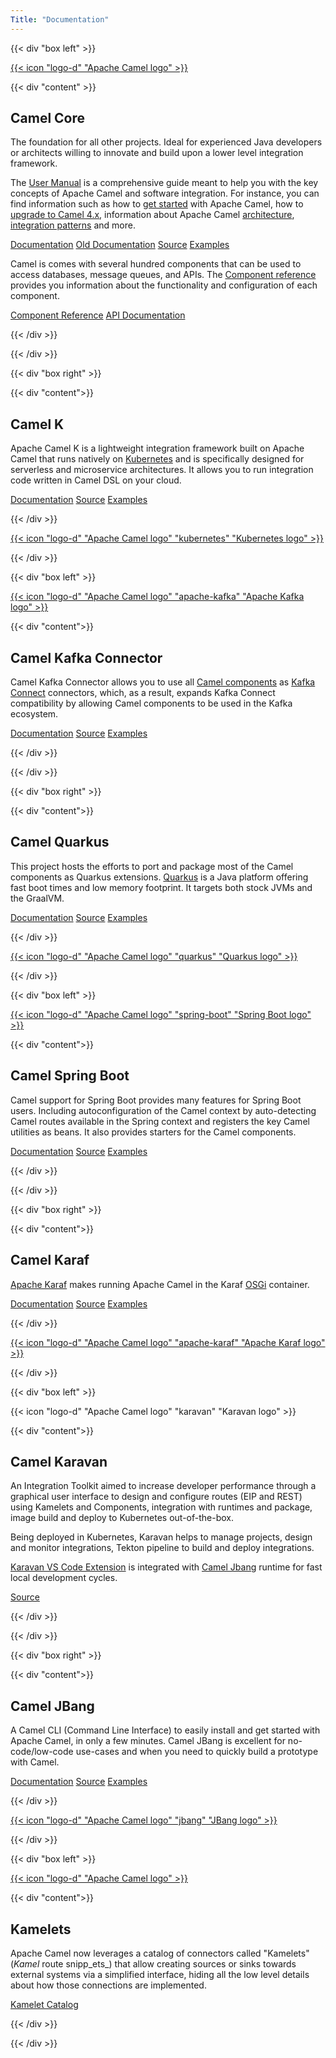 ```yaml
---
Title: "Documentation"
---
```

{{< div "box left" >}}

<a href="/manual/" class="icon" title="Camel User Manual">{{< icon "logo-d" "Apache Camel logo" >}}</a>

{{< div "content" >}}

## Camel Core


The foundation for all other projects. Ideal for experienced Java developers or architects willing to innovate and build upon a lower level integration framework.

The [User Manual](/manual/) is a comprehensive guide meant to help you with the key concepts of Apache Camel and software integration. 
For instance, you can find information such as how to [get started](/manual/getting-started.html) with Apache Camel, how to [upgrade to Camel 4.x](/manual/camel-4x-upgrade-guide.html), information about Apache Camel [architecture](/manual/architecture.html), [integration patterns](/components/latest/eips/enterprise-integration-patterns.html) and more.

<p>
<a class="button dark" href="/camel-core/">Documentation</a>
<a class="button light" href="/manual/">Old Documentation</a>
<a class="button light" href="https://github.com/apache/camel/">Source</a>
<a class="button light" href="https://github.com/apache/camel-examples">Examples</a>
</p>


Camel is comes with several hundred components that can be used to access databases, message queues, and APIs.
The [Component reference](/components/latest/) provides you information about the functionality and configuration of each component.

<p>
<a class="button dark" href="/components/latest/">Component Reference</a>
<a class="button light" href="https://www.javadoc.io/doc/org.apache.camel/camel-api/latest/index.html">API Documentation</a>
</p>

{{< /div >}}

{{< /div >}}

{{< div "box right" >}}

{{< div "content">}}

## Camel K

Apache Camel K is a lightweight integration framework built on Apache Camel
that runs natively on [Kubernetes](https://kubernetes.io/)
and is specifically designed for serverless and microservice architectures.
It allows you to run integration code written in Camel DSL on your cloud.

<p>
<a class="button dark" href="/camel-k/latest/">Documentation</a>
<a class="button light" href="https://github.com/apache/camel-k/">Source</a>
<a class="button light" href="https://github.com/apache/camel-k-examples">Examples</a>
</p>

{{< /div >}}

<a href="/camel-k/latest/" class="icon" title="Camel-K Manual ">{{< icon "logo-d" "Apache Camel logo" "kubernetes" "Kubernetes logo" >}}</a>

{{< /div >}}

{{< div "box left" >}}

<a href="/camel-kafka-connector/latest/" class="icon" title="Camel Kafka Connector Manual ">{{< icon "logo-d" "Apache Camel logo" "apache-kafka" "Apache Kafka logo" >}}</a>

{{< div "content">}}

## Camel Kafka Connector

Camel Kafka Connector allows you to use all [Camel components](/components/latest/) as [Kafka Connect](http://kafka.apache.org/documentation/#connect) connectors, which, as a result, expands Kafka Connect compatibility by allowing Camel components to be used in the Kafka ecosystem.

<p>
<a class="button dark" href="/camel-kafka-connector/latest/">Documentation</a>
<a class="button light" href="https://github.com/apache/camel-kafka-connector/">Source</a>
<a class="button light" href="https://github.com/apache/camel-kafka-connector-examples/">Examples</a>
</p>

{{< /div >}}

{{< /div >}}

{{< div "box right" >}}

{{< div "content">}}

## Camel Quarkus

This project hosts the efforts to port and package most of the Camel components as Quarkus extensions. [Quarkus](https://quarkus.io/) is a Java platform offering fast boot times and low memory footprint. It targets both stock JVMs and the GraalVM.

<p>
<a class="button dark" href="/camel-quarkus/latest/">Documentation</a>
<a class="button light" href="https://github.com/apache/camel-quarkus/">Source</a>
<a class="button light" href="https://github.com/apache/camel-quarkus-examples/">Examples</a>
</p>

{{< /div >}}

<a href="/camel-quarkus/latest/" class="icon" title="Camel Quarkus Manual ">{{< icon "logo-d" "Apache Camel logo" "quarkus" "Quarkus logo" >}}</a>

{{< /div >}}

{{< div "box left" >}}

<a href="/camel-spring-boot/latest/" class="icon" title="Camel Spring Boot latest documentation">{{< icon "logo-d" "Apache Camel logo" "spring-boot" "Spring Boot logo" >}}</a>

{{< div "content">}}

## Camel Spring Boot

Camel support for Spring Boot provides many features for Spring Boot users. 
Including autoconfiguration of the Camel context by auto-detecting Camel routes available in the Spring context and registers the key Camel utilities as beans.
It also provides starters for the Camel components.

<p>
<a class="button dark" href="/camel-spring-boot/latest/">Documentation</a>
<a class="button light" href="https://github.com/apache/camel-spring-boot">Source</a>
<a class="button light" href="https://github.com/apache/camel-spring-boot-examples">Examples</a>
</p>

{{< /div >}}

{{< /div >}}

{{< div "box right" >}}

{{< div "content">}}

## Camel Karaf

[Apache Karaf](https://karaf.apache.org/) makes running Apache Camel in the Karaf [OSGi](https://www.osgi.org/) container.

<p>
<a class="button dark" href="/camel-karaf/latest/">Documentation</a>
<a class="button light" href="https://github.com/apache/camel-karaf">Source</a>
<a class="button light" href="https://github.com/apache/camel-karaf-examples">Examples</a>
</p>

{{< /div >}}

<a href="/camel-karaf/latest/" class="icon" title="Camel Karaf Manual ">{{< icon "logo-d" "Apache Camel logo" "apache-karaf" "Apache Karaf logo" >}}</a>

{{< /div >}}

{{< div "box left" >}}

<a class="icon" title="Camel Karavan latest documentation">{{< icon "logo-d" "Apache Camel logo" "karavan" "Karavan logo" >}}</a>

{{< div "content">}}

## Camel Karavan

An Integration Toolkit aimed to increase developer performance through a graphical user interface to design and configure routes (EIP and REST) using Kamelets and Components, integration with runtimes and package, image build and deploy to Kubernetes out-of-the-box.

Being deployed in Kubernetes, Karavan helps to manage projects, design and monitor integrations, Tekton pipeline to build and deploy integrations.

[Karavan VS Code Extension](https://marketplace.visualstudio.com/items?itemName=camel-karavan.karavan) is integrated with [Camel Jbang](/manual/camel-jbang.html) runtime for fast local development cycles.

<p>
<!-- <a class="button dark" href="/camel-karavan/latest/">Documentation</a> -->
<a class="button light" href="https://github.com/apache/camel-karavan">Source</a>
</p>

{{< /div >}}

{{< /div >}}

{{< div "box right" >}}

{{< div "content">}}

## Camel JBang

A Camel CLI (Command Line Interface) to easily install and get started with Apache Camel,
in only a few minutes. Camel JBang is excellent for no-code/low-code use-cases and
when you need to quickly build a prototype with Camel.

<p>
<a class="button dark" href="/manual/camel-jbang.html">Documentation</a>
<a class="button light" href="https://github.com/apache/camel/tree/main/dsl/camel-jbang">Source</a>
<a class="button light" href="https://github.com/apache/camel-jbang-examples">Examples</a>
</p>

{{< /div >}}

<a href="/manual/camel-jbang.html" class="icon" title="Camel JBang ">{{< icon "logo-d" "Apache Camel logo" "jbang" "JBang logo" >}}</a>

{{< /div >}}

{{< div "box left" >}}

<a href="/camel-kamelets/latest/" class="icon" title="Kamelets ">{{< icon "logo-d" "Apache Camel logo" >}}</a>

{{< div "content">}}

## Kamelets

Apache Camel now leverages a catalog of connectors called "Kamelets" (_Kamel_ route snipp_ets_) that allow creating sources or sinks towards external systems via a
simplified interface, hiding all the low level details about how those connections are implemented.

<p>
<a class="button dark" href="/camel-kamelets/latest/">Kamelet Catalog</a>
</p>

{{< /div >}}

{{< /div >}}

